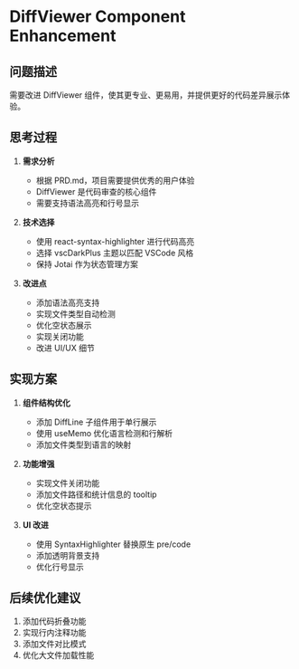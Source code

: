 # DiffViewer Component Enhancement

## 问题描述
需要改进 DiffViewer 组件，使其更专业、更易用，并提供更好的代码差异展示体验。

## 思考过程

1. **需求分析**
   - 根据 PRD.md，项目需要提供优秀的用户体验
   - DiffViewer 是代码审查的核心组件
   - 需要支持语法高亮和行号显示

2. **技术选择**
   - 使用 react-syntax-highlighter 进行代码高亮
   - 选择 vscDarkPlus 主题以匹配 VSCode 风格
   - 保持 Jotai 作为状态管理方案

3. **改进点**
   - 添加语法高亮支持
   - 实现文件类型自动检测
   - 优化空状态展示
   - 实现关闭功能
   - 改进 UI/UX 细节

## 实现方案

1. **组件结构优化**
   - 添加 DiffLine 子组件用于单行展示
   - 使用 useMemo 优化语言检测和行解析
   - 添加文件类型到语言的映射

2. **功能增强**
   - 实现文件关闭功能
   - 添加文件路径和统计信息的 tooltip
   - 优化空状态提示

3. **UI 改进**
   - 使用 SyntaxHighlighter 替换原生 pre/code
   - 添加透明背景支持
   - 优化行号显示

## 后续优化建议

1. 添加代码折叠功能
2. 实现行内注释功能
3. 添加文件对比模式
4. 优化大文件加载性能
